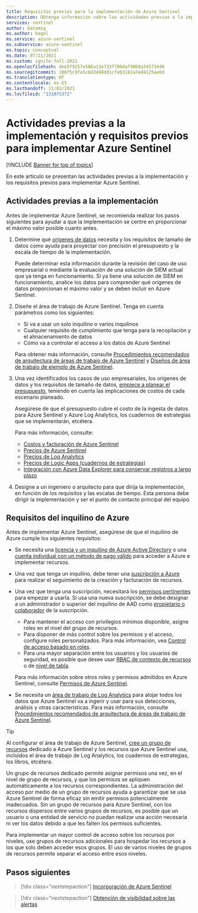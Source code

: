 ```yaml
---
title: Requisitos previos para la implementación de Azure Sentinel
description: Obtenga información sobre las actividades previas a la implementación y los requisitos previos para implementar Azure Sentinel.
services: sentinel
author: batamig
ms.author: bagol
ms.service: azure-sentinel
ms.subservice: azure-sentinel
ms.topic: conceptual
ms.date: 07/21/2021
ms.custom: ignite-fall-2021
ms.openlocfilehash: dee5f9257e586a13e733f700daf9068a34573446
ms.sourcegitcommit: 106f5c9fa5c6d3498dd1cfe63181a7ed4125ae6d
ms.translationtype: HT
ms.contentlocale: es-ES
ms.lasthandoff: 11/02/2021
ms.locfileid: "131075372"
---
```

# <a name="pre-deployment-activities-and-prerequisites-for-deploying-azure-sentinel"></a>Actividades previas a la implementación y requisitos previos para implementar Azure Sentinel

[!INCLUDE [Banner for top of topics](./includes/banner.md)]

En este artículo se presentan las actividades previas a la implementación y los requisitos previos para implementar Azure Sentinel.

## <a name="pre-deployment-activities"></a>Actividades previas a la implementación

Antes de implementar Azure Sentinel, se recomienda realizar los pasos siguientes para ayudar a que la implementación se centre en proporcionar el máximo valor posible cuanto antes.

1. Determine qué [orígenes de datos](connect-data-sources.md) necesita y los requisitos de tamaño de datos como ayuda para proyectar con precisión el presupuesto y la escala de tiempo de la implementación.

    Puede determinar esta información durante la revisión del caso de uso empresarial o mediante la evaluación de una solución de SIEM actual que ya tenga en funcionamiento. Si ya tiene una solución de SIEM en funcionamiento, analice los datos para comprender qué orígenes de datos proporcionan el máximo valor y se deben incluir en Azure Sentinel.

1. Diseñe el área de trabajo de Azure Sentinel. Tenga en cuenta parámetros como los siguientes:

    - Si va a usar un solo inquilino o varios inquilinos
    - Cualquier requisito de cumplimiento que tenga para la recopilación y el almacenamiento de datos
    - Cómo va a controlar el acceso a los datos de Azure Sentinel

    Para obtener más información, consulte [Procedimientos recomendados de arquitectura de áreas de trabajo de Azure Sentinel](best-practices-workspace-architecture.md) y [Diseños de área de trabajo de ejemplo de Azure Sentinel](sample-workspace-designs.md).

1. Una vez identificados los casos de uso empresariales, los orígenes de datos y los requisitos de tamaño de datos, [empiece a planear el presupuesto](azure-sentinel-billing.md), teniendo en cuenta las implicaciones de costos de cada escenario planeado.

    Asegúrese de que el presupuesto cubre el costo de la ingesta de datos para Azure Sentinel y Azure Log Analytics, los cuadernos de estrategias que se implementarán, etcétera.

    Para más información, consulte:

    - [Costos y facturación de Azure Sentinel](azure-sentinel-billing.md)
    - [Precios de Azure Sentinel](https://azure.microsoft.com/pricing/details/azure-sentinel/)
    - [Precios de Log Analytics](https://azure.microsoft.com/pricing/details/monitor/)
    - [Precios de Logic Apps (cuadernos de estrategias)](https://azure.microsoft.com/pricing/details/logic-apps/)
    - [Integración con Azure Data Explorer para conservar registros a largo plazo](store-logs-in-azure-data-explorer.md)

1. Designe a un ingeniero o arquitecto para que dirija la implementación, en función de los requisitos y las escalas de tiempo. Esta persona debe dirigir la implementación y ser el punto de contacto principal del equipo.

## <a name="azure-tenant-requirements"></a>Requisitos del inquilino de Azure

Antes de implementar Azure Sentinel, asegúrese de que el inquilino de Azure cumple los siguientes requisitos:

- Se necesita una [licencia y un inquilino de Azure Active Directory](../active-directory/develop/quickstart-create-new-tenant.md) o una [cuenta individual con un método de pago válido](https://azure.microsoft.com/free/) para acceder a Azure e implementar recursos.

- Una vez que tenga un inquilino, debe tener una [suscripción a Azure](../cost-management-billing/manage/create-subscription.md) para realizar el seguimiento de la creación y facturación de recursos.

- Una vez que tenga una suscripción, necesitará los [permisos pertinentes](../role-based-access-control/index.yml) para empezar a usarla. Si usa una nueva suscripción, se debe designar a un administrador o superior del inquilino de AAD como [propietario o colaborador](../role-based-access-control/rbac-and-directory-admin-roles.md) de la suscripción.

    - Para mantener el acceso con privilegios mínimos disponible, asigne roles en el nivel del grupo de recursos.
    - Para disponer de más control sobre los permisos y el acceso, configure roles personalizados. Para más información, vea [Control de acceso basado en roles](../role-based-access-control/custom-roles.md).
    - Para una mayor separación entre los usuarios y los usuarios de seguridad, es posible que desee usar [RBAC de contexto de recursos](resource-context-rbac.md) o de [nivel de tabla](https://techcommunity.microsoft.com/t5/azure-sentinel/table-level-rbac-in-azure-sentinel/ba-p/965043).

    Para más información sobre otros roles y permisos admitidos en Azure Sentinel, consulte [Permisos de Azure Sentinel](roles.md).

- Se necesita un [área de trabajo de Log Analytics](../azure-monitor/logs/quick-create-workspace.md) para alojar todos los datos que Azure Sentinel va a ingerir y usar para sus detecciones, análisis y otras características. Para más información, consulte [Procedimientos recomendados de arquitectura de áreas de trabajo de Azure Sentinel](best-practices-workspace-architecture.md).

> [!TIP]
> Al configurar el área de trabajo de Azure Sentinel, [cree un grupo de recursos](../azure-resource-manager/management/manage-resource-groups-portal.md) dedicado a Azure Sentinel y los recursos que Azure Sentinel usa, incluidos el área de trabajo de Log Analytics, los cuadernos de estrategias, los libros, etcétera.
>
> Un grupo de recursos dedicado permite asignar permisos una vez, en el nivel de grupo de recursos, y que los permisos se apliquen automáticamente a los recursos correspondientes. La administración del acceso por medio de un grupo de recursos ayuda a garantizar que se usa Azure Sentinel de forma eficaz sin emitir permisos potencialmente inadecuados. Sin un grupo de recursos para Azure Sentinel, con los recursos dispersos entre varios grupos de recursos, es posible que un usuario o una entidad de servicio no puedan realizar una acción necesaria ni ver los datos debido a que les falten los permisos suficientes.
>
> Para implementar un mayor control de acceso sobre los recursos por niveles, use grupos de recursos adicionales para hospedar los recursos a los que solo deben acceder esos grupos. El uso de varios niveles de grupos de recursos permite separar el acceso entre esos niveles.
>

## <a name="next-steps"></a>Pasos siguientes

> [!div class="nextstepaction"]
>[Incorporación de Azure Sentinel](quickstart-onboard.md)

> [!div class="nextstepaction"]
>[Obtención de visibilidad sobre las alertas](get-visibility.md)
